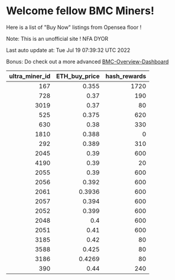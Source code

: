 # Welcome fellow BMC Miners!
Here is a list of "Buy Now" listings from Opensea floor !

Note: This is an unofficial site ! NFA DYOR

Last auto update at: Tue Jul 19 07:39:32 UTC 2022

Bonus: Do check out a more advanced [BMC-Overview-Dashboard](https://dune.com/defifunk/BMC-Overview-Dashboard)


|   ultra_miner_id |   ETH_buy_price |   hash_rewards |
|-----------------:|----------------:|---------------:|
|              167 |          0.355  |           1720 |
|              728 |          0.37   |            190 |
|             3019 |          0.37   |             80 |
|              525 |          0.375  |            620 |
|              630 |          0.38   |            330 |
|             1810 |          0.388  |              0 |
|              292 |          0.389  |            310 |
|             2045 |          0.39   |            600 |
|             4190 |          0.39   |             20 |
|             2055 |          0.39   |            600 |
|             2056 |          0.392  |            600 |
|             2061 |          0.3936 |            600 |
|             2057 |          0.394  |            600 |
|             2052 |          0.399  |            600 |
|             2048 |          0.4    |            600 |
|             2051 |          0.41   |            600 |
|             3185 |          0.42   |             80 |
|             3588 |          0.425  |             80 |
|             3186 |          0.4269 |             80 |
|              390 |          0.44   |            240 |